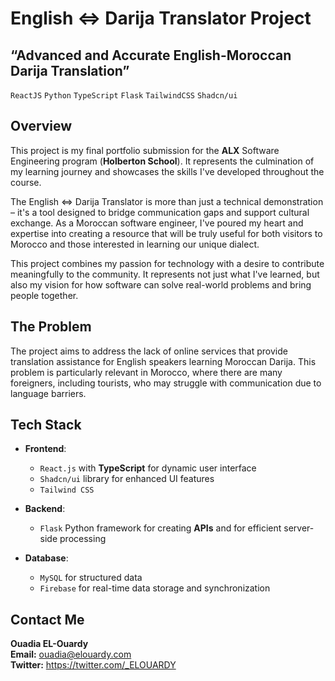 # English ⇔ Darija Translator Project

## “Advanced and Accurate English-Moroccan Darija Translation”

`ReactJS`
`Python`
`TypeScript`
`Flask`
`TailwindCSS`
`Shadcn/ui`

## Overview

This project is my final portfolio submission for the **ALX** Software Engineering program (**Holberton School**). It represents the culmination of my learning journey and showcases the skills I've developed throughout the course.

The English ⇔ Darija Translator is more than just a technical demonstration – it's a tool designed to bridge communication gaps and support cultural exchange. As a Moroccan software engineer, I've poured my heart and expertise into creating a resource that will be truly useful for both visitors to Morocco and those interested in learning our unique dialect.

This project combines my passion for technology with a desire to contribute meaningfully to the community. It represents not just what I've learned, but also my vision for how software can solve real-world problems and bring people together.

## The Problem

The project aims to address the lack of online services that provide translation assistance for English speakers learning Moroccan Darija. This problem is particularly relevant in Morocco, where there are many foreigners, including tourists, who may struggle with communication due to language barriers.

## Tech Stack

- **Frontend**:

  - `React.js` with **TypeScript** for dynamic user interface
  - `Shadcn/ui` library for enhanced UI features
  - `Tailwind CSS`

- **Backend**:

  - `Flask` Python framework for creating **APIs** and for efficient server-side processing

- **Database**:
  - `MySQL` for structured data
  - `Firebase` for real-time data storage and synchronization

## Contact Me

**Ouadia EL-Ouardy** \
**Email:** ouadia@elouardy.com \
**Twitter:** https://twitter.com/_ELOUARDY
